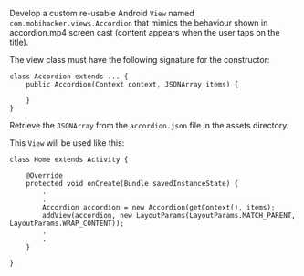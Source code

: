 Develop a custom re-usable Android `View` named `com.mobihacker.views.Accordion` that mimics the behaviour shown in accordion.mp4 screen cast (content appears when the user taps on the title).

The view class must have the following signature for the constructor: 

    class Accordion extends ... {
    	public Accordion(Context context, JSONArray items) {
    
    	}
    }

Retrieve the `JSONArray` from the `accordion.json` file in the assets directory.

This `View` will be used like this:

    class Home extends Activity { 
    	
    	@Override
    	protected void onCreate(Bundle savedInstanceState) {
    		.
    		.
    		Accordion accordion = new Accordion(getContext(), items);
    		addView(accordion, new LayoutParams(LayoutParams.MATCH_PARENT, LayoutParams.WRAP_CONTENT));
    		.
    		.
    	}	
    		
    }


  